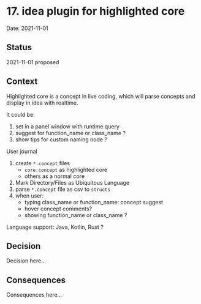 # 17. idea plugin for highlighted core

Date: 2021-11-01

## Status

2021-11-01 proposed

## Context

Highlighted core is a concept in live coding, which will parse concepts and display in idea with realtime.

It could be:

1. set in a panel window with runtime query
2. suggest for function_name or class_name ?
3. show tips for custom naming node ?

User journal

1. create `*.concept` files
    - `core.concept` as highlighted core
    - others as a normal core
2. Mark Directory/Files as Ubiquitous Language
3. parse `*.concept` file as csv to `structs`
4. when user:
    - typing class_name or function_name: concept suggest
    - hover concept comments?
    - showing function_name or class_name ?

Language support: Java, Kotlin, Rust ?

## Decision

Decision here...

## Consequences

Consequences here...
